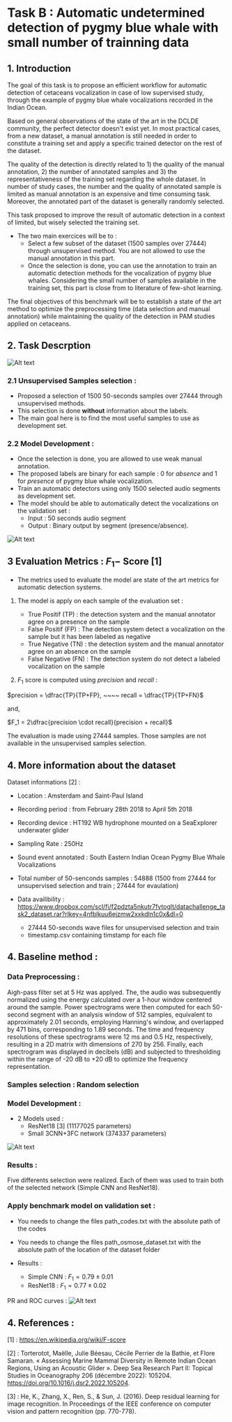 # Task B : Automatic undetermined detection of pygmy blue whale with small number of trainning data

## 1. Introduction 

The goal of this task is to propose an efficient workflow for automatic detection of cetaceans vocalization in case of low supervised study, through the example of pygmy blue whale vocalizations recorded in the Indian Ocean.

Based on general observations of the state of the art in the DCLDE community, the perfect detector doesn't exist yet.
In most practical cases, from a new dataset, a manual annotation is still needed in order to constitute a training set and apply a specific trained detector on the rest of the dataset.

The quality of the detection is directly related to 1) the quality of the manual annotation, 2) the number of annotated samples and 3) the representativeness of the training set regarding the whole dataset. 
In number of study cases, the number and the quality of annotated sample is limited as manual annotation is an expensive and time consuming task. Moreover, the annotated part of the dataset is generally randomly selected. 

This task proposed to improve the result of automatic detection in a context of limited, but wisely selected the training set.

- The two main exercices will be to :
    - Select a few subset of the dataset (1500 samples over 27444) through unsupervised method. You are not allowed to use the manual annotation in this part.
    - Once the selection is done, you can use the annotation to train an automatic detection methods for the vocalization of pygmy blue whales. Considering the small number of samples available in the training set, this part is close from to literature of few-shot learning. 


The final objectives of this benchmark will be to establish a state of the art method to optimize the preprocessing time (data selection and manual annotation) while maintaining the quality of the detection in PAM studies applied on cetaceans.


## 2. Task Descrption  
![Alt text](task_fig2.png?raw=true "Test")


### 2.1 Unsupervised Samples selection : 
- Proposed a selection of 1500 50-seconds samples over 27444 through unsupervised methods.
- This selection is done **without** information about the labels.
- The main goal here is to find the most useful samples to use as development set.  

### 2.2 Model Development :
- Once the selection is done, you are allowed to use weak manual annotation.
- The proposed labels are binary for each sample : 0 for *absence* and 1 for *presence* of pygmy blue whale vocalization. 
- Train an automatic detectors using only 1500 selected audio segments as development set.
- The model should be able to automatically detect the vocalizations on the validation set :
    - Input : 50 seconds audio segment 
    - Output : Binary output by segment (presence/absence).

![Alt text](task_fig.png?raw=true "Test")

## 3 Evaluation Metrics : $F_1-$ Score [1]

- The metrics used to evaluate the model are state of the art metrics for automatic detection systems.

1) The model is apply on each sample of the evaluation set :
    - True Positif (TP) : the detection system and the manual annotator agree on a presence on the sample
    - False Positif (FP) : The detection system detect a vocalization on the sample but it has been labeled as negative
    - True Negative (TN) : the detection system and the manual annotator agree on an absence on the sample 
    - False Negative (FN) : The detection system do not detect a labeled vocalization on the sample 

2) $F_1$ score is computed using $precision$ and $recall$ :

$precision = \dfrac{TP}{TP+FP}, ~~~~ recall = \dfrac{TP}{TP+FN}$


and, 

$F_1 = 2\dfrac{precision \cdot recall}{precision + recall}$

The evaluation is made using 27444 samples. Those samples are not available in the unsupervised samples selection. 

## 4. More information about the dataset 

Dataset informations [2] : 
- Location : Amsterdam and Saint-Paul Island
- Recording period : from February 28th 2018 to April 5th 2018 
- Recording device : HT192 WB hydrophone mounted on a SeaExplorer underwater glider
- Sampling Rate : 250Hz
- Sound event annotated : South Eastern Indian Ocean Pygmy Blue Whale Vocalizations
- Total number of 50-senconds samples : 54888 (1500 from 27444 for unsupervised selection and train ; 27444 for evaulation)

- Data availibility : https://www.dropbox.com/scl/fi/f2pdzta5nkutr7fvtoglt/datachallenge_task2_dataset.rar?rlkey=4nfblkuu6ejzmw2xxkdln1c0x&dl=0
    - 27444 50-seconds wave files for unsupervised selection and train
    - timestamp.csv containing timstamp for each file


## 4. Baseline method :

### Data Preprocessing :
Aigh-pass filter set at 5 Hz was applyed. The, the audio was subsequently normalized using the energy calculated over a 1-hour window centered around the sample. Power spectrograms were then computed for each 50-second segment with an analysis window of 512 samples, equivalent to approximately 2.01 seconds, employing Hanning's window, and overlapped by 471 bins, corresponding to 1.89 seconds. The time and frequency resolutions of these spectrograms were 12 ms and 0.5 Hz, respectively, resulting in a 2D matrix with dimensions of 270 by 256. Finally, each spectrogram was displayed in decibels (dB) and subjected to thresholding within the range of -20 dB to +20 dB to optimize the frequency representation.
### Samples selection : Random selection 
### Model Development : 
- 2 Models used :
    - ResNet18 [3] (11177025 parameters)
    - Small 3CNN+3FC network (374337 parameters)

![Alt text](network_schema.png?raw=true "Test")


### Results :
Five differents selection were realized. Each of them was used to train both of the selected network (Simple CNN and ResNet18).


### Apply benchmark model on validation set :

- You needs to change the files path_codes.txt with the absolute path of the codes
- You needs to change the files path_osmose_dataset.txt with the absolute path of the location of the dataset folder

- Results : 
    - Simple CNN : $F_1 = 0.79 \pm 0.01$
    - ResNet18 : $F_1 = 0.77 \pm 0.02$

PR and ROC curves :
![Alt text](curves_results.png?raw=true "Test")


## 4. References :

[1] : https://en.wikipedia.org/wiki/F-score

[2] : Torterotot, Maëlle, Julie Béesau, Cécile Perrier de la Bathie, et Flore Samaran. « Assessing Marine Mammal Diversity in Remote Indian Ocean Regions, Using an Acoustic Glider ». Deep Sea Research Part II: Topical Studies in Oceanography 206 (décembre 2022): 105204. https://doi.org/10.1016/j.dsr2.2022.105204.

[3] : He, K., Zhang, X., Ren, S., & Sun, J. (2016). Deep residual learning for image recognition. In Proceedings of the IEEE conference on computer vision and pattern recognition (pp. 770-778).


